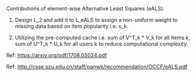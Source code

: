 Contributions of element-wise Alternative Least Squares (eALS):

1. Design L_2 and add it to L_eALS to assign a non-uniform weight to missing data based on item popularity i.e. s_k.

2. Utilizing the pre-computed cache i.e. sum of V^T_k * V_k for all items k, sum of U^T_k * U_k for all users k to reduce computational complexity.


Ref: https://arxiv.org/pdf/1708.05024.pdf

Ref: http://csse.szu.edu.cn/staff/panwk/recommendation/OCCF/eALS.pdf